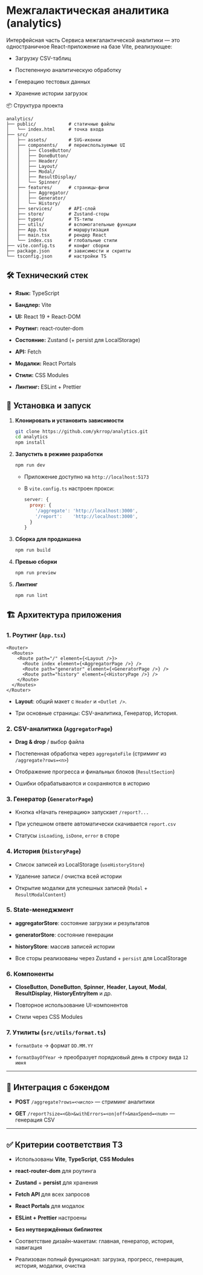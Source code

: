 # Межгалактическая аналитика (analytics)

Интерфейсная часть Сервиса межгалактической аналитики — это одностраничное React-приложение на базе Vite, реализующее:

- Загрузку CSV-таблиц
    
- Постепенную аналитическую обработку
    
- Генерацию тестовых данных
    
- Хранение истории загрузок

📦 Структура проекта

```plaintext
analytics/
├── public/            # статичные файлы
│   └── index.html     # точка входа
├── src/
│   ├── assets/        # SVG-иконки
│   ├── components/    # переиспользуемые UI
│   │   ├── CloseButton/
│   │   ├── DoneButton/
│   │   ├── Header/
│   │   ├── Layout/
│   │   ├── Modal/
│   │   ├── ResultDisplay/
│   │   └── Spinner/
│   ├── features/      # страницы-фичи
│   │   ├── Aggregator/
│   │   ├── Generator/
│   │   └── History/
│   ├── services/      # API-слой
│   ├── store/         # Zustand-сторы
│   ├── types/         # TS-типы
│   ├── utils/         # вспомогательные функции
│   ├── App.tsx        # маршрутизация
│   ├── main.tsx       # рендер React
│   └── index.css      # глобальные стили
├── vite.config.ts     # конфиг сборки
├── package.json       # зависимости и скрипты
└── tsconfig.json      # настройки TS
```

## 🛠️ Технический стек

- **Язык:** TypeScript
    
- **Бандлер:** Vite
    
- **UI:** React 19 + React-DOM
    
- **Роутинг:** react-router-dom
    
- **Состояние:** Zustand (+ persist для LocalStorage)
    
- **API:** Fetch
    
- **Модалки:** React Portals
    
- **Стили:** CSS Modules
    
- **Линтинг:** ESLint + Prettier

## 🚀 Установка и запуск

1. **Клонировать и установить зависимости**
    
   ```bash
   git clone https://github.com/ykrrop/analytics.git
   cd analytics
   npm install
   ```
    
    
2. **Запустить в режиме разработки**
    
    ```bash
    npm run dev
    ```
    
    - Приложение доступно на `http://localhost:5173`
        
    - В `vite.config.ts` настроен прокси:
        ```js
        server: {
          proxy: {
            '/aggregate': 'http://localhost:3000',
            '/report':    'http://localhost:3000',
          }
        }
        ```
        
3. **Сборка для продакшена**
    
    ```bash
    npm run build
    ```
    
4. **Превью сборки**
    
    ```bash
    npm run preview
    ```
    
5. **Линтинг**
    ```bash
    npm run lint
    ```
## 🏗️ Архитектура приложения

### 1. Роутинг (`App.tsx`)

```tsx
<Router>
  <Routes>
    <Route path="/" element={<Layout />}>
      <Route index element={<AggregatorPage />} />
      <Route path="generator" element={<GeneratorPage />} />
      <Route path="history" element={<HistoryPage />} />
    </Route>
  </Routes>
</Router>
```

- **Layout**: общий макет с `Header` и `<Outlet />`.
    
- Три основные страницы: CSV-аналитика, Генератор, История.
    

### 2. CSV-аналитика (`AggregatorPage`)

- **Drag & drop** / выбор файла
    
- Постепенная обработка через `aggregateFile` (стриминг из `/aggregate?rows=<n>`)
    
- Отображение прогресса и финальных блоков (`ResultSection`)
    
- Ошибки обрабатываются и сохраняются в историю
    

### 3. Генератор (`GeneratorPage`)

- Кнопка «Начать генерацию» запускает `/report?...`
    
- При успешном ответе автоматически скачивается `report.csv`
    
- Статусы `isLoading`, `isDone`, `error` в сторе
    

### 4. История (`HistoryPage`)

- Список записей из LocalStorage (`useHistoryStore`)
    
- Удаление записи / очистка всей истории
    
- Открытие модалки для успешных записей (`Modal` + `ResultModalContent`)
    

### 5. State-менеджмент

- **aggregatorStore**: состояние загрузки и результатов
    
- **generatorStore**: состояние генерации
    
- **historyStore**: массив записей истории
    
- Все сторы реализованы через Zustand + `persist` для LocalStorage
    

### 6. Компоненты

- **CloseButton**, **DoneButton**, **Spinner**, **Header**, **Layout**, **Modal**, **ResultDisplay**, **HistoryEntryItem** и др.
    
- Повторное использование UI-компонентов
    
- Стили через CSS Modules
    

### 7. Утилиты (`src/utils/format.ts`)

- `formatDate` → формат `DD.MM.YY`
    
- `formatDayOfYear` → преобразует порядковый день в строку вида `12 июня`
    

---

## 🔗 Интеграция с бэкендом

- **POST** `/aggregate?rows=<число>` — стриминг аналитики
    
- **GET** `/report?size=<Gb>&withErrors=<on|off>&maxSpend=<num>` — генерация CSV
    

---

## ✅ Критерии соответствия ТЗ

- Использованы **Vite**, **TypeScript**, **CSS Modules**
    
- **react-router-dom** для роутинга
    
- **Zustand** + **persist** для хранения
    
- **Fetch API** для всех запросов
    
- **React Portals** для модалок
    
- **ESLint + Prettier** настроены
    
- **Без неутверждённых библиотек**
    
- Соответствие дизайн-макетам: главная, генератор, история, навигация
    
- Реализован полный функционал: загрузка, прогресс, генерация, история, модалки, очистка

